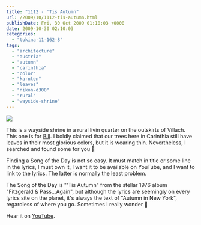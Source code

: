 ```yaml
---
title: "1112 - 'Tis Autumn"
url: /2009/10/1112-tis-autumn.html
publishDate: Fri, 30 Oct 2009 01:10:03 +0000
date: 2009-10-30 02:10:03
categories: 
  - "tokina-11-162-8"
tags: 
  - "architecture"
  - "austria"
  - "autumn"
  - "carinthia"
  - "color"
  - "karnten"
  - "leaves"
  - "nikon-d300"
  - "rural"
  - "wayside-shrine"
---
```

<a target="_blank" href="https://d25zfm9zpd7gm5.cloudfront.net/1200x1200/2009/20091029_112706_ps.jpg"><img src="https://d25zfm9zpd7gm5.cloudfront.net/0600x0600/2009/20091029_112706_ps.jpg" /></a>

This is a wayside shrine in a rural livin quarter on the outskirts of Villach. This one is for <a target="_blank" href="http://blabirch.blogspot.com/">Bill</a>. I boldly claimed that our trees here in Carinthia still have leaves in their most glorious colors, but it is wearing thin. Nevertheless, I searched and found some for you 🙂

 Finding a Song of the Day is not so easy. It must match in title or some line in the lyrics, I must own it, I want it to be available on YouTube, and I want to link to the lyrics. The latter is normally the least problem.

The Song of the Day is "'Tis Autumn" from the stellar 1976 album "Fitzgerald &amp; Pass...Again", but although the lyrics are seemingly on every lyrics site on the planet, it's always the text of "Autumn in New York", regardless of where you go. Sometimes I really wonder 🙂

Hear it on <a target="_blank" href="http://www.youtube.com/watch?v=uMB6GBFtOms">YouTube</a>.

